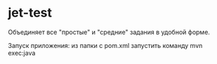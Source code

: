 # jet-test

Объединяет все "простые" и "средние" задания в удобной форме.

Запуск приложения: из папки с pom.xml запустить команду mvn exec:java
